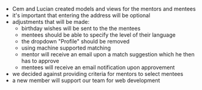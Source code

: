 * Cem and Lucian created models and views for the mentors and mentees
* it's important that entering the address will be optional
* adjustments that will be made:
    * birthday wishes will be sent to the the mentees
    * mentees should be able to specify the level of their language
    * the dropdown "Profile" should be removed
    * using machine supported matching
    * mentor will receive an email upon a match suggestion which he then has to approve
    * mentees will receive an email notification upon approvement
* we decided against providing criteria for mentors to select mentees
* a new member will support our team for web development
